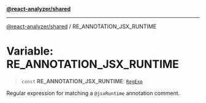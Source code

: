 [**@react-analyzer/shared**](../README.md)

***

[@react-analyzer/shared](../README.md) / RE\_ANNOTATION\_JSX\_RUNTIME

# Variable: RE\_ANNOTATION\_JSX\_RUNTIME

> `const` **RE\_ANNOTATION\_JSX\_RUNTIME**: [`RegExp`](https://developer.mozilla.org/docs/Web/JavaScript/Reference/Global_Objects/RegExp)

Regular expression for matching a `@jsxRuntime` annotation comment.
